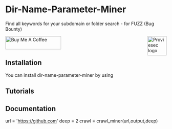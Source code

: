 # Dir-Name-Parameter-Miner

Find all keywords for your subdomain or folder search - for FUZZ (Bug Bounty)

<a href="https://proviesec.org/">
    <img src="https://avatars.githubusercontent.com/u/92156402?s=400&u=7fe0dbb9085a37818ee8c2b061432a9a69cbff42&v=4" alt="Proviesec logo" title="Proviesec" align="right" height="60" />
</a>
<a href="https://www.buymeacoffee.com/proviesec" target="_blank"><img src="https://cdn.buymeacoffee.com/buttons/default-orange.png" alt="Buy Me A Coffee" height="41" width="174"></a>


Installation
------------

You can install dir-name-parameter-miner by using


Tutorials
---------


Documentation
-------------

url = 'https://github.com'
deep = 2
crawl = crawl_miner(url,output,deep)

